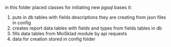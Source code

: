 in this folder placed classes for initiating new pgsql bases it:
1. puts in db tables with fields descriptions they are creating from json files in config
2. creates report data tables with fields and types from fields tables in db
3. fills data tables from MoiSklad module by api requests
4. data for creation stored in config folder